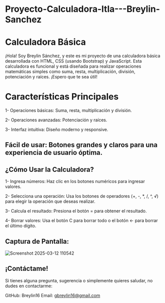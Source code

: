 # Proyecto-Calculadora-Itla---Breylin-Sanchez

# Calculadora Básica
¡Hola! Soy Breylin Sánchez, y este es mi proyecto de una calculadora básica desarrollada con HTML, CSS (usando Bootstrap) y JavaScript. Esta calculadora es funcional y está diseñada para realizar operaciones matemáticas simples como suma, resta, multiplicación, división, potenciación y raíces. ¡Espero que te sea útil!

# Características Principales
1- Operaciones básicas: Suma, resta, multiplicación y división.

2- Operaciones avanzadas: Potenciación y raíces.

3- Interfaz intuitiva: Diseño moderno y responsive.

## Fácil de usar: Botones grandes y claros para una experiencia de usuario óptima.

## ¿Cómo Usar la Calculadora?
1- Ingresa números: Haz clic en los botones numéricos para ingresar valores.

2- Selecciona una operación: Usa los botones de operadores (+, -, *, /, ^, √) para elegir la operación que deseas realizar.

3- Calcula el resultado: Presiona el botón = para obtener el resultado.

4- Borrar valores: Usa el botón C para borrar todo o el botón ← para borrar el último dígito.

## Captura de Pantalla:
![Screenshot 2025-03-12 110542](https://github.com/user-attachments/assets/579203ce-63a9-4e49-84d5-b8b6d660d844)

## ¡Contáctame!
Si tienes alguna pregunta, sugerencia o simplemente quieres saludar, no dudes en contactarme:

GitHub: Breylin16
Email: gbreylin16@gmail.com

